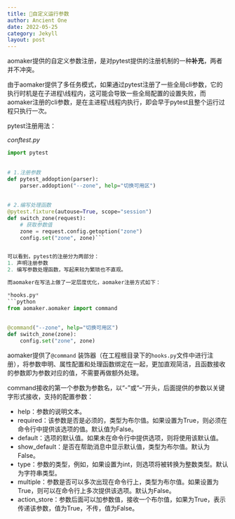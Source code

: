 ```yaml
---
title: 🧩自定义运行参数
author: Ancient One
date: 2022-05-25
category: Jekyll
layout: post
---
```


aomaker提供的自定义参数注册，是对pytest提供的注册机制的一种**补充**，两者并不冲突。

由于aomaker提供了多任务模式，如果通过pytest注册了一些全局cli参数，它的执行时机是在子进程\线程内，这可能会导致一些全局配置的设置失败，而aomaker注册的cli参数，是在主进程\线程内执行，即会早于pytest且整个运行过程只执行一次。

pytest注册用法：

*conftest.py*
```python
import pytest
 
 
# 1.注册参数
def pytest_addoption(parser):
    parser.addoption("--zone", help="切换可用区")
 
 
# 2.编写处理函数
@pytest.fixture(autouse=True, scope="session")
def switch_zone(request):
    # 获取参数值
    zone = request.config.getoption("zone")
    config.set("zone", zone)```


可以看到，pytest的注册分为两部分：
1. 声明注册参数  
2. 编写参数处理函数，写起来较为繁琐也不直观。

而aomaker在写法上做了一定层度优化，aomaker注册方式如下：

*hooks.py*
```python
from aomaker.aomaker import command
 
 
@command("--zone", help="切换可用区")
def switch_zone(zone):
    config.set("zone", zone)
```

aomaker提供了`@command` 装饰器（在工程根目录下的`hooks.py`文件中进行注册），将参数申明、属性配置和处理函数绑定在一起，更加直观简洁，且函数接收的参数即为参数对应的值，不需要再做额外处理。

command接收的第一个参数为参数名，以“-”或“–”开头，后面提供的参数以关键字形式接收，支持的配置参数：

- help：参数的说明文本。
- required：该参数是否是必须的，类型为布尔值。如果设置为True，则必须在命令行中提供该选项的值。默认值为False。
- default：选项的默认值。如果未在命令行中提供选项，则将使用该默认值。
- show_default：是否在帮助消息中显示默认值，类型为布尔值。默认为False。
- type：参数的类型，例如，如果设置为int，则选项将被转换为整数类型。默认为字符串类型。
- multiple：参数是否可以多次出现在命令行上，类型为布尔值。如果设置为True，则可以在命令行上多次提供该选项。默认为False。
- action_store：参数后面可以加参数值，接收一个布尔值，如果为True，表示传递该参数，值为True，不传，值为False。